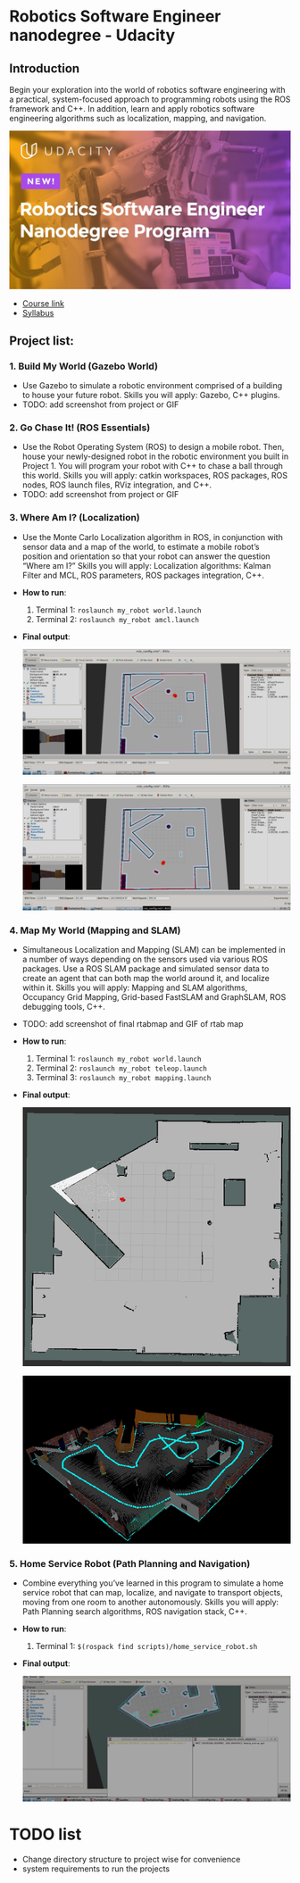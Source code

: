 # Robotics Software Engineer nanodegree - Udacity

## Introduction

  Begin your exploration into the world of robotics software engineering with a practical, system-focused approach to programming robots using the ROS framework and C++. In addition, learn and apply robotics software engineering algorithms such as localization, mapping, and navigation.
  
  ![image](https://github.com/kvnptl/robo_nd/blob/master/udacity_robo-nd.jpg)

  - [Course link](https://www.udacity.com/course/robotics-software-engineer--nd209)
  - [Syllabus](https://d20vrrgs8k4bvw.cloudfront.net/documents/en-US/nd209_Robo_syllabus_v2.pdf)

## Project list:
###  1. **Build My World** (Gazebo World)
   - Use Gazebo to simulate a robotic environment comprised of a building to house your future robot. Skills you will apply: Gazebo, C++ plugins.
   - TODO: add screenshot from project or GIF
###  2. **Go Chase It!** (ROS Essentials)
   - Use the Robot Operating System (ROS) to design a mobile robot. Then, house your newly-designed robot in the robotic environment you built in Project 1. You will program your robot with C++ to chase a ball through this world. Skills you will apply: catkin workspaces, ROS packages, ROS nodes, ROS launch files, RViz integration, and C++.
   - TODO: add screenshot from project or GIF
###  3. **Where Am I?** (Localization)
   - Use the Monte Carlo Localization algorithm in ROS, in conjunction with sensor data and a map of the world, to estimate a mobile robot’s position and orientation so that your robot can answer the question “Where am I?” Skills you will apply: Localization algorithms: Kalman Filter and MCL, ROS parameters, ROS packages integration, C++.
   
   - **How to run**:
      1. Terminal 1: `roslaunch my_robot world.launch`
      2. Terminal 2: `roslaunch my_robot amcl.launch`
    
   - **Final output**:
   
      ![image1](https://github.com/kvnptl/robo_nd/blob/master/project4_where_am_I_screenshots/1.png)

      ![image2](https://github.com/kvnptl/robo_nd/blob/master/project4_where_am_I_screenshots/2.png)


###  4. **Map My World** (Mapping and SLAM)
   - Simultaneous Localization and Mapping (SLAM) can be implemented in a number of ways depending on the sensors used via various ROS packages. Use a ROS SLAM package and simulated sensor data to create an agent that can both map the world around it, and localize within it. Skills you will apply: Mapping and SLAM algorithms, Occupancy Grid Mapping, Grid-based FastSLAM and GraphSLAM, ROS debugging tools, C++.
   - TODO: add screenshot of final rtabmap and GIF of rtab map

   - **How to run**:
      1. Terminal 1: `roslaunch my_robot world.launch`
      2. Terminal 2: `roslaunch my_robot teleop.launch`
      3. Terminal 3: `roslaunch my_robot mapping.launch`
    
   - **Final output**:
   
      ![image1](https://github.com/kvnptl/robo_nd/blob/master/project5_map_my_world/2D%20map%202.png)

      ![image2](https://github.com/kvnptl/robo_nd/blob/master/project5_map_my_world/3D%20map%202.png)


###  5. **Home Service Robot** (Path Planning and Navigation)
   - Combine everything you’ve learned in this program to simulate a home service robot that can map, localize, and navigate to transport objects, moving from one room to another autonomously. Skills you will apply: Path Planning search algorithms, ROS navigation stack, C++.
   
   - **How to run**:
      1. Terminal 1: `$(rospack find scripts)/home_service_robot.sh`
    
   - **Final output**:
 
      ![gif](https://github.com/kvnptl/robo_nd/blob/master/src/project5_home_service_robot/home-service-robot.gif)

# TODO list
  - Change directory structure to project wise for convenience
  - system requirements to run the projects
